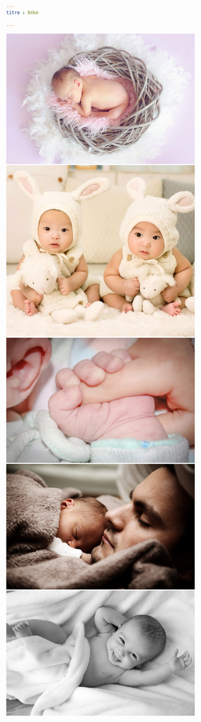 ```yaml
--- 
titre : Bébé

---
```


![](../img/Bébé/baby-g6d4116fbe_1280.jpg)
![](../img/Bébé/babies-gd5fb3d4bd_1280.jpg)
![](../img/Bébé/baby-g845eb57cb_1280.jpg)
![](../img/Bébé/father-gcf8b09b19_1280.jpg)
![](../img/Bébé/bed-g98de6f8a7_1280.jpg)